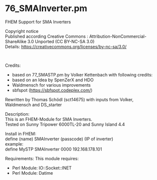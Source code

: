 # 76_SMAInverter.pm
FHEM Support for SMA Inverters

Copyright notice<br>
Published according Creative Commons : Attribution-NonCommercial-ShareAlike 3.0 Unported (CC BY-NC-SA 3.0)<br>
Details: https://creativecommons.org/licenses/by-nc-sa/3.0/

<br>

Credits:
- based on 77_SMASTP.pm by Volker Kettenbach with following credits:
- based on an Idea by SpenZerX and HDO
- Waldmensch for various improvements
- sbfspot (https://sbfspot.codeplex.com/)

<p>

Rewritten by Thomas Schödl (sct14675) with inputs from Volker, Waldmensch and DS_starter

Description:<br>
This is an FHEM-Module for SMA Inverters. <br>
Tested on Sunny Tripower 6000TL-20 and Sunny Island 4.4

Install in FHEM:<br>
define (name) SMAInverter (passcode) (IP of inverter)<br>
example:<br>
define MySTP SMAInverter 0000 192.168.178.101<br>


Requirements:
This module requires:
- Perl Module: IO::Socket::INET
- Perl Module: Datime
